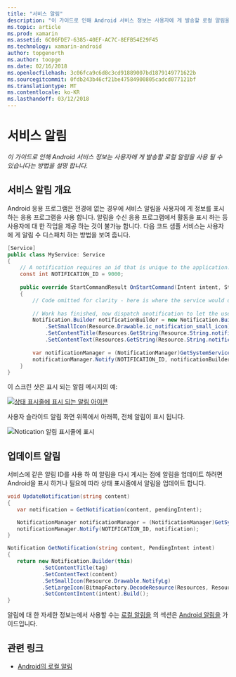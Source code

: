 ```yaml
---
title: "서비스 알림"
description: "이 가이드로 인해 Android 서비스 정보는 사용자에 게 발송할 로컬 알림을 사용 될 수 있습니다는 방법을 설명 합니다."
ms.topic: article
ms.prod: xamarin
ms.assetid: 6C06FDE7-6385-40EF-AC7C-8EFB54E29F45
ms.technology: xamarin-android
author: topgenorth
ms.author: toopge
ms.date: 02/16/2018
ms.openlocfilehash: 3c06fca9c6d8c3cd91889007bd1879149771622b
ms.sourcegitcommit: 0fdb243b46cf21be47584900805cadcd077121bf
ms.translationtype: MT
ms.contentlocale: ko-KR
ms.lasthandoff: 03/12/2018
---
```

# <a name="service-notifications"></a>서비스 알림

_이 가이드로 인해 Android 서비스 정보는 사용자에 게 발송할 로컬 알림을 사용 될 수 있습니다는 방법을 설명 합니다._


## <a name="service-notifications-overview"></a>서비스 알림 개요

Android 응용 프로그램은 전경에 없는 경우에 서비스 알림을 사용자에 게 정보를 표시 하는 응용 프로그램을 사용 합니다. 알림을 수신 응용 프로그램에서 활동을 표시 하는 등 사용자에 대 한 작업을 제공 하는 것이 불가능 합니다. 다음 코드 샘플 서비스는 사용자에 게 알림 수 디스패치 하는 방법을 보여 줍니다.

```csharp
[Service]
public class MyService: Service 
{
    // A notification requires an id that is unique to the application.
    const int NOTIFICATION_ID = 9000;
    
    public override StartCommandResult OnStartCommand(Intent intent, StartCommandFlags flags, int startId)
    {
        // Code omitted for clarity - here is where the service would do something.
    
        // Work has finished, now dispatch anotification to let the user know.
        Notification.Builder notificationBuilder = new Notification.Builder(this)
            .SetSmallIcon(Resource.Drawable.ic_notification_small_icon)
            .SetContentTitle(Resources.GetString(Resource.String.notification_content_title))
            .SetContentText(Resources.GetString(Resource.String.notification_content_text));
        
        var notificationManager = (NotificationManager)GetSystemService(NotificationService);
        notificationManager.Notify(NOTIFICATION_ID, notificationBuilder.Build());
    }
}
```

이 스크린 샷은 표시 되는 알림 메시지의 예:

[![상태 표시줄에 표시 되는 알림 아이콘](service-notifications-images/01-notification-sml.png)](service-notifications-images/01-notification.png#lightbox)

사용자 슬라이드 알림 화면 위쪽에서 아래쪽, 전체 알림이 표시 됩니다.

![Notication 알림 표시줄에 표시](service-notifications-images/02-fullnotification.png)


## <a name="updating-a-notification"></a>업데이트 알림

서비스에 같은 알림 ID를 사용 하 여 알림을 다시 게시는 점에 알림을 업데이트 하려면 Android을 표시 하거나 필요에 따라 상태 표시줄에서 알림을 업데이트 합니다.

```csharp 
void UpdateNotification(string content)
{
   var notification = GetNotification(content, pendingIntent);

   NotificationManager notificationManager = (NotificationManager)GetSystemService(Context.NotificationService);
   notificationManager.Notify(NOTIFICATION_ID, notification);
}

Notification GetNotification(string content, PendingIntent intent)
{
   return new Notification.Builder(this)
           .SetContentTitle(tag)
           .SetContentText(content)
           .SetSmallIcon(Resource.Drawable.NotifyLg)
           .SetLargeIcon(BitmapFactory.DecodeResource(Resources, Resource.Drawable.Icon))
           .SetContentIntent(intent).Build();
}
```

알림에 대 한 자세한 정보는에서 사용할 수는 [로컬 알림을](~/android/app-fundamentals/notifications/local-notifications.md) 의 섹션은 [Android 알림을](~/android/app-fundamentals/notifications/index.md) 가이드입니다.


## <a name="related-links"></a>관련 링크

- [Android의 로컬 알림](~/android/app-fundamentals/notifications/local-notifications.md)

